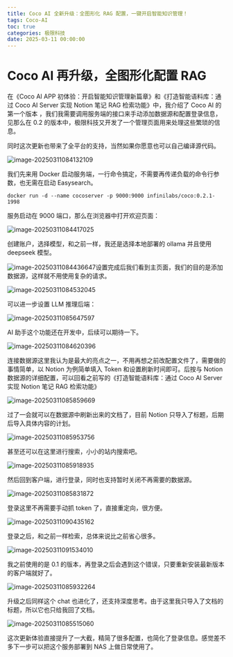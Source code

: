 ```yaml
---
title: Coco AI 全新升级：全图形化 RAG 配置，一键开启智能知识管理！
tags: Coco-AI
toc: true
categories: 极限科技
date: 2025-03-11 00:00:00
---
```


# Coco AI 再升级，全图形化配置 RAG

在《Coco AI APP 初体验：开启智能知识管理新篇章》和《打造智能语料库：通过 Coco AI Server 实现 Notion 笔记 RAG 检索功能》中，我介绍了 Coco AI 的第一个版本 ，我们我需要调用服务端的接口来手动添加数据源和配置登录信息，见那么在 0.2 的版本中，极限科技又开发了一个管理页面用来处理这些繁琐的信息。

同时这次更新也带来了全平台的支持，当然如果你愿意也可以自己编译源代码。

<!-- more -->

![image-20250311084132109](https://raw.githubusercontent.com/Xu-Hardy/picgo-imh/master/image-20250311084132109.png)

我们先来用 Docker 启动服务端，一行命令搞定，不需要再传递负载的命令行参数，也无需在启动 Easysearch。

```
docker run -d --name cocoserver -p 9000:9000 infinilabs/coco:0.2.1-1998
```

服务启动在 9000 端口，那么在浏览器中打开欢迎页面：

![image-20250311084417025](https://raw.githubusercontent.com/Xu-Hardy/picgo-imh/master/image-20250311084417025.png)

创建账户，选择模型，和之前一样，我还是选择本地部署的 ollama 并且使用 deepseek 模型。

![image-20250311084436647](https://raw.githubusercontent.com/Xu-Hardy/picgo-imh/master/image-20250311084436647.png)设置完成后我们看到主页面，我们的目的是添加数据源，这样就不用使用复杂的请求。

![image-20250311084532045](https://raw.githubusercontent.com/Xu-Hardy/picgo-imh/master/image-20250311084532045.png)

可以进一步设置 LLM 推理后端：

![image-20250311085647597](https://raw.githubusercontent.com/Xu-Hardy/picgo-imh/master/image-20250311085647597.png)

AI 助手这个功能还在开发中，后续可以期待一下。

![image-20250311084620396](https://raw.githubusercontent.com/Xu-Hardy/picgo-imh/master/image-20250311084620396.png)

连接数据源这里我认为是最大的亮点之一，不用再想之前改配置文件了，需要做的事情简单，以 Notion 为例简单填入 Token 和设置刷新时间即可。后按与 Notion 数据源的详细配置，可以回看之前写的《打造智能语料库：通过 Coco AI Server 实现 Notion 笔记 RAG 检索功能》

![image-20250311085859669](https://raw.githubusercontent.com/Xu-Hardy/picgo-imh/master/image-20250311085859669.png)

过了一会就可以在数据源中刷新出来的文档了，目前 Notion 只导入了标题，后期后导入具体内容的计划。

![image-20250311085953756](https://raw.githubusercontent.com/Xu-Hardy/picgo-imh/master/image-20250311085953756.png)

甚至还可以在这里进行搜索，小小的站内搜索吧。

![image-20250311085918935](https://raw.githubusercontent.com/Xu-Hardy/picgo-imh/master/image-20250311085918935.png)

然后回到客户端，进行登录，同时也支持暂时关闭不再需要的数据源。

![image-20250311085831872](https://raw.githubusercontent.com/Xu-Hardy/picgo-imh/master/image-20250311085831872.png)

登录这里不再需要手动抓 token 了，直接重定向，很方便。

![image-20250311090435162](https://raw.githubusercontent.com/Xu-Hardy/picgo-imh/master/image-20250311090435162.png)

登录之后，和之前一样检索，总体来说比之前省心很多。

![image-20250311091534010](https://raw.githubusercontent.com/Xu-Hardy/picgo-imh/master/image-20250311091534010.png)

我之前使用的是 0.1 的版本，再登录之后会遇到这个错误，只要重新安装最新版本的客户端就好了。

![image-20250311085932264](https://raw.githubusercontent.com/Xu-Hardy/picgo-imh/master/image-20250311085932264.png)

升级之后同样这个 chat 也进化了，还支持深度思考。由于这里我只导入了文档的标题，所以它也只给我回了文档。

![image-20250311085515060](https://raw.githubusercontent.com/Xu-Hardy/picgo-imh/master/image-20250311085515060.png)

这次更新体验直接提升了一大截，精简了很多配置，也简化了登录信息。感觉差不多下一步可以把这个服务部署到 NAS 上做日常使用了。
